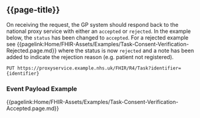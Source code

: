 ## {{page-title}}

On receiving the request, the GP system should respond back to the national proxy service with either an `accepted` or `rejected`. In the example below, the `status` has been changed to `accepted`. For a rejected example see {{pagelink:Home/FHIR-Assets/Examples/Task-Consent-Verification-Rejected.page.md}} where the status is now `rejected` and a note has been added to indicate the rejection reason (e.g. patient not registered).



 ```
PUT https://proxyservice.example.nhs.uk/FHIR/R4/Task?identifier={identifier}
```

### Event Payload Example

{{pagelink:Home/FHIR-Assets/Examples/Task-Consent-Verification-Accepted.page.md}}